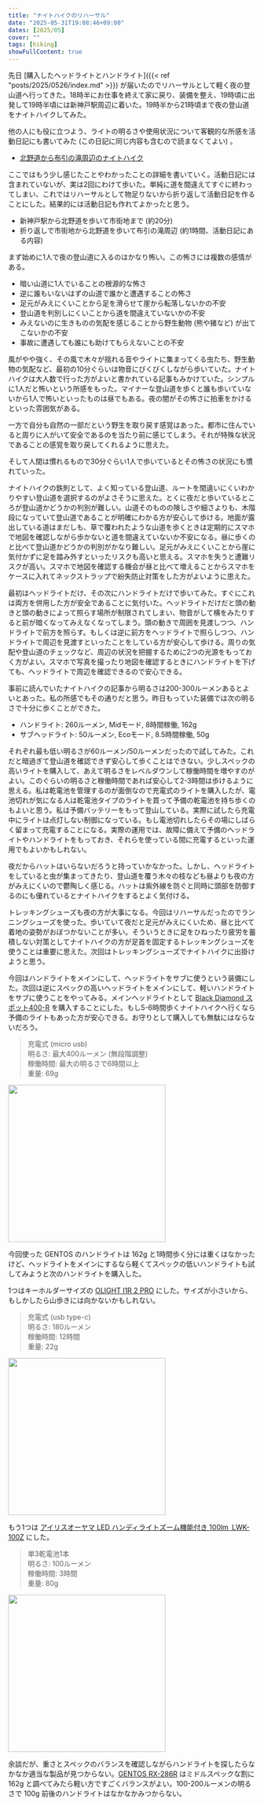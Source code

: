 ```yaml
---
title: "ナイトハイクのリハーサル"
date: "2025-05-31T19:08:46+09:00"
dates: [2025/05]
cover: ""
tags: [hiking]
showFullContent: true
---
```


先日 [購入したヘッドライトとハンドライト]({{< ref "posts/2025/0526/index.md" >}}) が届いたのでリハーサルとして軽く夜の登山道へ行ってきた。18時半にお仕事を終えて家に戻り、装備を整え、19時頃に出発して19時半頃には新神戸駅周辺に着いた。19時半から21時頃まで夜の登山道をナイトハイクしてみた。

他の人にも役に立つよう、ライトの明るさや使用状況について客観的な所感を活動日記にも書いてみた (この日記に同じ内容も含むので読まなくてよい) 。

* [北野道から布引の滝周辺のナイトハイク](https://yamap.com/activities/40353011)

ここではもう少し感じたことやわかったことの詳細を書いていく。活動日記には含まれていないが、実は2回にわけて歩いた。単純に道を間違えてすぐに終わってしまい、これではリハーサルとして物足りないから折り返して活動日記を作ることにした。結果的には活動日記も作れてよかったと思う。

* 新神戸駅から北野道を歩いて市街地まで (約20分)
* 折り返しで市街地から北野道を歩いて布引の滝周辺 (約1時間、活動日記にある内容)

まず始めに1人で夜の登山道に入るのはかなり怖い。この怖さには複数の感情がある。

* 暗い山道に1人でいることの根源的な怖さ
* 逆に誰もいないはずの山道で誰かと遭遇することの怖さ
* 足元がみえにくいことから足を滑らせて崖から転落しないかの不安
* 登山道を判別しにくいことから道を間違えていないかの不安
* みえないのに生きものの気配を感じることから野生動物 (熊や猪など) が出てこないかの不安
* 事故に遭遇しても誰にも助けてもらえないことの不安

風がやや強く、その風で木々が揺れる音やライトに集まってくる虫たち、野生動物の気配など、最初の10分ぐらいは物音にびくびくしながら歩いていた。ナイトハイクは大人数で行った方がよいと書かれている記事もみかけていた。シンプルに1人だと怖いという所感をもった。マイナーな登山道を歩くと誰も歩いていないから1人で怖いといったものは昼でもある。夜の闇がその怖さに拍車をかけるといった雰囲気がある。

一方で自分も自然の一部だという野生を取り戻す感覚はあった。都市に住んでいると周りに人がいて安全であるのを当たり前に感じてしまう。それが特殊な状況であることの感覚を取り戻してくれるように思えた。

そして人間は慣れるもので30分ぐらい1人で歩いているとその怖さの状況にも慣れていった。

ナイトハイクの鉄則として、よく知っている登山道、ルートを間違いにくいわかりやすい登山道を選択するのがよさそうに思えた。とくに夜だと歩いているところが登山道かどうかの判別が難しい。山道そのものの険しさや細さよりも、木階段になっていて登山道であることが明確にわかる方が安心して歩ける。地面が露出している道はまだしも、草で覆われたような山道を歩くときは定期的にスマホで地図を確認しながら歩かないと道を間違えていないか不安になる。昼に歩くのと比べて登山道かどうかの判別がかなり難しい。足元がみえにくいことから崖に気付かずに足を踏み外すといったリスクも高いと思える。スマホを失うと遭難リスクが高い。スマホで地図を確認する機会が昼と比べて増えることからスマホをケースに入れてネックストラップで紛失防止対策をした方がよいように思えた。

最初はヘッドライトだけ、その次にハンドライトだけで歩いてみた。すぐにこれは両方を併用した方が安全であることに気付いた。ヘッドライトだけだと頭の動きと頭の動きによって照らす場所が制限されてしまい、物音がして横をみたりすると前が暗くなってみえなくなってしまう。頭の動きで周囲を見渡しつつ、ハンドライトで前方を照らす。もしくは逆に前方をヘッドライトで照らしつつ、ハンドライトで周辺を見渡すといったことをしている方が安心して歩ける。周りの気配や登山道のチェックなど、周辺の状況を把握するために2つの光源をもっておく方がよい。スマホで写真を撮ったり地図を確認するときにハンドライトを下げても、ヘッドライトで周辺を確認できるので安心できる。

事前に読んでいたナイトハイクの記事から明るさは200-300ルーメンあるとよいとあった。私の所感でもその通りだと思う。昨日もっていた装備では次の明るさで十分に歩くことができた。

* ハンドライト:  260ルーメン, Midモード, 8時間稼働, 162g
* サブヘッドライト: 50ルーメン, Ecoモード, 8.5時間稼働, 50g

それぞれ最も低い明るさが60ルーメン/50ルーメンだったので試してみた。これだと暗過ぎて登山道を確認できず安心して歩くことはできない。少しスペックの高いライトを購入して、あえて明るさをレベルダウンして稼働時間を増やすのがよい。このぐらいの明るさと稼働時間であれば安心して2-3時間は歩けるように思える。私は乾電池を管理するのが面倒なので充電式のライトを購入したが、電池切れが気になる人は乾電池タイプのライトを買って予備の乾電池を持ち歩くのもよいと思う。私は予備バッテリーをもって登山している。実際に試したら充電中にライトは点灯しない制御になっている。もし電池切れしたらその場にしばらく留まって充電することになる。実際の運用では、故障に備えて予備のヘッドライトやハンドライトをもっておき、それらを使っている間に充電するといった運用でもよいかもしれない。

夜だからハットはいらないだろうと持っていかなかった。しかし、ヘッドライトをしていると虫が集まってきたり、登山道を覆う木々の枝なども昼よりも夜の方がみえにくいので鬱陶しく感じる。ハットは紫外線を防ぐと同時に頭部を防御するのにも優れているとナイトハイクをするとよく気付ける。

トレッキングシューズも夜の方が大事になる。今回はリハーサルだったのでランニングシューズを使った。歩いていて夜だと足元がみえにくいため、昼と比べて着地の姿勢がおぼつかないことが多い。そういうときに足をひねったり疲労を蓄積しない対策としてナイトハイクの方が足首を固定するトレッキングシューズを使うことは重要に思えた。次回はトレッキングシューズでナイトハイクに出掛けようと思う。

今回はハンドライトをメインにして、ヘッドライトをサブに使うという装備にした。次回は逆にスペックの高いヘッドライトをメインにして、軽いハンドライトをサブに使うことをやってみる。メインヘッドライトとして [Black Diamond スポット400-R](https://blackdiamondequipment.com/products/spot-400-r-rechargeable-headlamp) を購入することにした。もし5-6時間歩くナイトハイクへ行くなら予備のライトもあった方が安心できる。お守りとして購入しても無駄にはならないだろう。

> 充電式 (micro usb)<br />
> 明るさ: 最大400ルーメン (無段階調整)<br />
> 稼働時間: 最大の明るさで6時間以上<br />
> 重量: 69g<br />

<a href="https://amzn.to/3StbCME" target="_blank"><img src="https://m.media-amazon.com/images/I/61FqDMnMPrL._AC_SX679_.jpg" width="320"></a>

今回使った GENTOS のハンドライトは 162g と1時間歩く分には重くはなかったけど、ヘッドライトをメインにするなら軽くてスペックの低いハンドライトも試してみようと次のハンドライトを購入した。

1つはキーホルダーサイズの [OLIGHT I1R 2 PRO](https://jp.olight.com/store/olight-i1r-2-pro) にした。サイズが小さいから、もしかしたら山歩きには向かないかもしれない。

> 充電式 (usb type-c)<br />
> 明るさ: 180ルーメン<br />
> 稼働時間: 12時間<br />
> 重量: 22g<br />

<a href="https://amzn.to/4kPexeV" target="_blank"><img src="https://m.media-amazon.com/images/I/61g61Cp4sBL._AC_SX679_.jpg" width="320"></a>

もう1つは [アイリスオーヤマ LED ハンディライトズーム機能付き 100lm LWK-100Z](https://www.irisohyama.co.jp/products/tool-diy-material/led-work-light/handy-light/with-led-handy-light-zoom-function) にした。

> 単3乾電池1本<br />
> 明るさ: 100ルーメン<br />
> 稼働時間: 3時間<br />
> 重量: 80g<br />

<a href="https://amzn.to/3Ft3sB8" target="_blank"><img src="https://m.media-amazon.com/images/I/51XMFGyZqQL._AC_SX679_.jpg" width="320"></a>

余談だが、重さとスペックのバランスを確認しながらハンドライトを探したらなかなか適当な製品が見つからない。[GENTOS RX-286R](https://www.gentos.jp/products/series/rx/rx-286r/) はミドルスペックな割に 162g と調べてみたら軽い方ですごくバランスがよい。100-200ルーメンの明るさで 100g 前後のハンドライトはなかなかみつからない。
